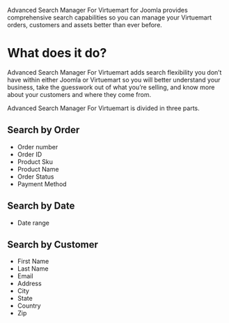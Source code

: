 
Advanced Search Manager For Virtuemart for Joomla provides comprehensive search capabilities so you can manage your Virtuemart orders, customers and assets better than ever before.

# **What does it do?**

Advanced Search Manager For Virtuemart adds search flexibility you don’t have within either Joomla or Virtuemart so you will better understand your business, take the guesswork out of what you’re selling, and know more about your customers and where they come from.


Advanced Search Manager For Virtuemart is divided in three parts.

## **Search by Order**

* Order number
* Order ID
* Product Sku
* Product Name
* Order Status
* Payment Method

## **Search by Date**

* Date range

## **Search by Customer**

* First Name
* Last Name
* Email
* Address
* City
* State
* Country
* Zip
